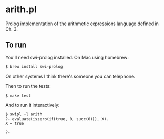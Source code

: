# arith.pl

Prolog implementation of the arithmetic expressions language defined in Ch. 3.

## To run

You'll need swi-prolog installed. On Mac using homebrew:

    $ brew install swi-prolog

On other systems I think there's someone you can telephone.

Then to run the tests:

    $ make test

And to run it interactively:

    $ swipl -l arith
    ?- evaluate(iszero(if(true, 0, succ(0))), X).
    X = true
    
    ?-
